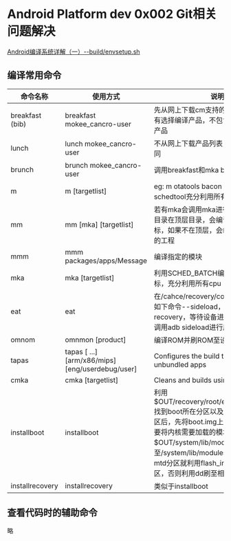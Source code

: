 # Android Platform dev 0x002 Git相关问题解决

[Android编译系统详解（一）--build/envsetup.sh](http://www.cloudchou.com/android/post-134.html)

## 编译常用命令
|命令名称|使用方式|说明|
|--|--|--|
|breakfast (bib)|breakfast mokee_cancro-user|先从网上下载cm支持的产品列表，如果没有选择编译产品，不包含只有本地支持的产品|
|lunch|lunch mokee_cancro-user|不从网上下载产品列表，其他和 早餐 相同|
|brunch|brunch mokee_cancro-user|调用breakfast和mka bacon|
|m|m [targetlist]|eg: m otatools bacon 并没有调用schedtool充分利用所有核编译|
|mm|mm [mka] [targetlist]|若有mka会调用mka进行编译，如果当前目录在顶层目录，会编译指定的所有目标，如果不在顶层，会编译当前目录存在的工程|
|mmm|mmm packages/apps/Message|编译指定的模块|
|mka|mka [targetlist]|利用SCHED_BATCH编译指定的所有目标，充分利用所有cpu|
|eat|eat|在/cahce/recovery/command文件写上如下命令--sideload，重启设备至recovery，等待设备进入sideload状态，调用adb sideload进行刷机|
|omnom|omnmon [product]|编译ROM并刷ROM至设备|
|tapas|tapas [<App1> <App2> ...] [arm/x86/mips] [eng/userdebug/user]|Configures the build to build unbundled apps|
|cmka|cmka [targetlist]|Cleans and builds using mka|
|installboot|installboot|利用\$OUT/recovery/root/etc/recovery.fstab找到boot所在分区以及分区类型，找到分区后，先将boot.img上传至/cache下，需要将内核需要加载的模块$OUT/system/lib/modules/*上传至/system/lib/modules/，然后如果是mtd分区就利用flash_image刷至相应的分区，否则利用dd刷至相应的分区|
|installrecovery|installrecovery|类似于installboot|

## 查看代码时的辅助命令
略